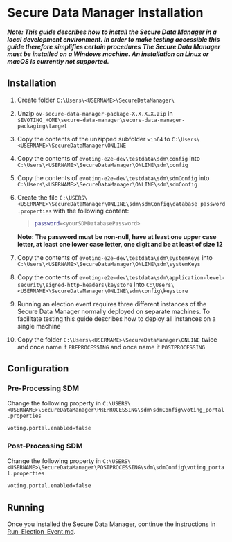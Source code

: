 # Secure Data Manager Installation

***Note: This guide describes how to install the Secure Data Manager in a local development environment. In order to make testing accessible this guide therefore simplifies certain procedures***
***The Secure Data Manager must be installed on a Windows machine. An installation on Linux or macOS is currently not supported.***

## Installation

1. Create folder ```C:\Users\<USERNAME>\SecureDataManager\```
2. Unzip ```ov-secure-data-manager-package-X.X.X.X.zip``` in ```$EVOTING_HOME\secure-data-manager\secure-data-manager-packaging\target```
3. Copy the contents of the unzipped subfolder ```win64``` to ```C:\Users\<USERNAME>\SecureDataManager\ONLINE```
4. Copy the contents of ```evoting-e2e-dev\testdata\sdm\config``` into ```C:\Users\<USERNAME>\SecureDataManager\ONLINE\sdm\config```
5. Copy the contents of ```evoting-e2e-dev\testdata\sdm\sdmConfig``` into ```C:\Users\<USERNAME>\SecureDataManager\ONLINE\sdm\sdmConfig```
6. Create the file ```C:\USERS\<USERNAME>\SecureDataManager\ONLINE\sdm\sdmConfig\database_password.properties``` with the following content:

   >   ```bash
   >   password=<yourSDMDatabasePassword>
   >   ```
    **Note: The password must be non-null, have at least one upper case letter, at least one lower case letter, one digit and be at least of size 12**
7. Copy the contents of ```evoting-e2e-dev\testdata\sdm\systemKeys``` into ```C:\Users\<USERNAME>\SecureDataManager\ONLINE\sdm\systemKeys```
8. Copy the contents of ```evoting-e2e-dev\testdata\sdm\application-level-security\signed-http-headers\keystore``` into ```C:\Users\<USERNAME>\SecureDataManager\ONLINE\sdm\config\keystore```
9. Running an election event requires three different instances of the Secure Data Manager normally deployed on separate machines. To facilitate testing this guide describes how to deploy all instances on a single machine
10. Copy the folder ```C:\Users\<USERNAME>\SecureDataManager\ONLINE``` twice and once name it ```PREPROCESSING``` and once name it ```POSTPROCESSING```

## Configuration

### Pre-Processing SDM

Change the following property in ```C:\USERS\<USERNAME>\SecureDataManager\PREPROCESSING\sdm\sdmConfig\voting_portal.properties```

```bash
voting.portal.enabled=false
```

### Post-Processing SDM

Change the following property in ```C:\USERS\<USERNAME>\SecureDataManager\POSTPROCESSING\sdm\sdmConfig\voting_portal.properties```

```bash
voting.portal.enabled=false
```

## Running

Once you installed the Secure Data Manager, continue the instructions in [Run_Election_Event.md](./Run_Election_Event.md).